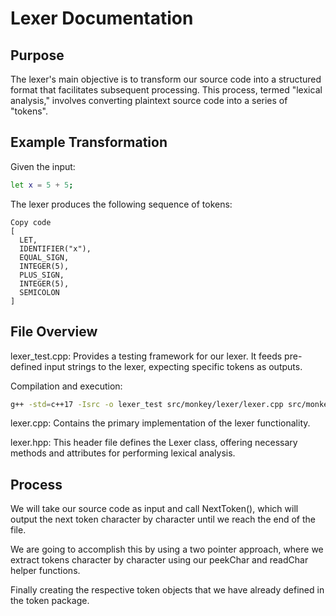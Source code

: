 # Lexer Documentation

## Purpose
The lexer's main objective is to transform our source code into a structured format that facilitates subsequent processing. This process, termed "lexical analysis," involves converting plaintext source code into a series of "tokens".

## Example Transformation
Given the input:

```bash
let x = 5 + 5;
```
The lexer produces the following sequence of tokens:
```vbnet
Copy code
[
  LET,
  IDENTIFIER("x"),
  EQUAL_SIGN,
  INTEGER(5),
  PLUS_SIGN,
  INTEGER(5),
  SEMICOLON
]
```

## File Overview
lexer_test.cpp: Provides a testing framework for our lexer. It feeds pre-defined input strings to the lexer, expecting specific tokens as outputs.

Compilation and execution:
```bash
g++ -std=c++17 -Isrc -o lexer_test src/monkey/lexer/lexer.cpp src/monkey/token/token.cpp src/monkey/lexer/lexer_test.cpp && ./lexer_test
```
lexer.cpp: Contains the primary implementation of the lexer functionality.

lexer.hpp: This header file defines the Lexer class, offering necessary methods and attributes for performing lexical analysis.

## Process
We will take our source code as input and call NextToken(), which will output the next token character by character until we reach the end of the file. 

We are going to accomplish this by using a two pointer approach, where we extract tokens character by character using our peekChar and readChar helper functions. 

Finally creating the respective token objects that we have already defined in the token package. 